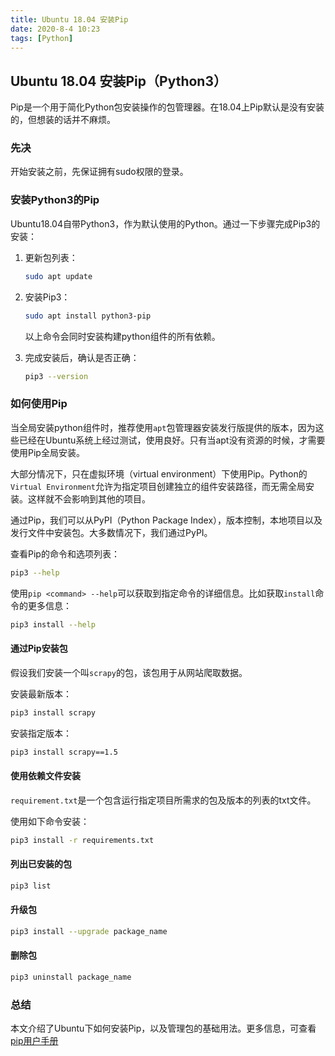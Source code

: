 ```yaml
---
title: Ubuntu 18.04 安装Pip
date: 2020-8-4 10:23
tags: [Python]
---
```


<CreateTime/>
<TagLinks />

## Ubuntu 18.04 安装Pip（Python3）

Pip是一个用于简化Python包安装操作的包管理器。在18.04上Pip默认是没有安装的，但想装的话并不麻烦。

### 先决

开始安装之前，先保证拥有sudo权限的登录。

### 安装Python3的Pip

Ubuntu18.04自带Python3，作为默认使用的Python。通过一下步骤完成Pip3的安装：

1. 更新包列表：

   ```bash
   sudo apt update
   ```

2. 安装Pip3：

   ```bash
   sudo apt install python3-pip
   ```

   以上命令会同时安装构建python组件的所有依赖。

3. 完成安装后，确认是否正确：

   ```bash
   pip3 --version
   ```

### 如何使用Pip

当全局安装python组件时，推荐使用`apt`包管理器安装发行版提供的版本，因为这些已经在Ubuntu系统上经过测试，使用良好。只有当apt没有资源的时候，才需要使用Pip全局安装。

大部分情况下，只在虚拟环境（virtual environment）下使用Pip。Python的`Virtual Environment`允许为指定项目创建独立的组件安装路径，而无需全局安装。这样就不会影响到其他的项目。

通过Pip，我们可以从PyPI（Python Package Index），版本控制，本地项目以及发行文件中安装包。大多数情况下，我们通过PyPI。

查看Pip的命令和选项列表：

```bash
pip3 --help
```

使用`pip <command> --help`可以获取到指定命令的详细信息。比如获取`install`命令的更多信息：

```bash
pip3 install --help
```

#### 通过Pip安装包

假设我们安装一个叫`scrapy`的包，该包用于从网站爬取数据。

安装最新版本：

```bash
pip3 install scrapy
```

安装指定版本：

```bash
pip3 install scrapy==1.5
```

#### 使用依赖文件安装

`requirement.txt`是一个包含运行指定项目所需求的包及版本的列表的txt文件。

使用如下命令安装：

```bash
pip3 install -r requirements.txt
```

#### 列出已安装的包

```bash
pip3 list
```

#### 升级包

```bash
pip3 install --upgrade package_name
```

#### 删除包

```bash
pip3 uninstall package_name
```

### 总结

本文介绍了Ubuntu下如何安装Pip，以及管理包的基础用法。更多信息，可查看[pip用户手册](https://pip.pypa.io/en/stable/user_guide/)